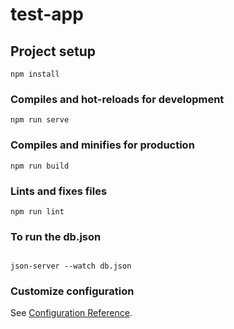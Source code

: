 # test-app

## Project setup
```
npm install
```

### Compiles and hot-reloads for development
```
npm run serve
```

### Compiles and minifies for production
```
npm run build
```

### Lints and fixes files
```
npm run lint
```
### To run the db.json
```

json-server --watch db.json
```

### Customize configuration
See [Configuration Reference](https://cli.vuejs.org/config/).
